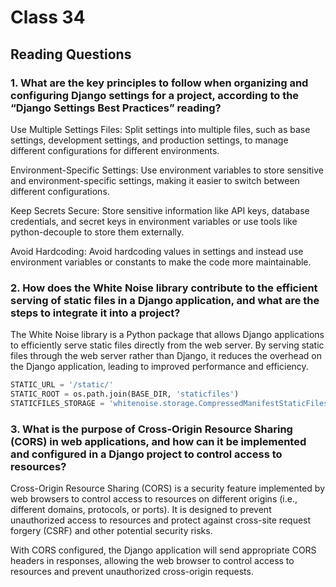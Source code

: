 # Class 34

## Reading  Questions

### 1. What are the key principles to follow when organizing and configuring Django settings for a project, according to the “Django Settings Best Practices” reading?

Use Multiple Settings Files: Split settings into multiple files, such as base settings, development settings, and production settings, to manage different configurations for different environments.

Environment-Specific Settings: Use environment variables to store sensitive and environment-specific settings, making it easier to switch between different configurations.

Keep Secrets Secure: Store sensitive information like API keys, database credentials, and secret keys in environment variables or use tools like python-decouple to store them externally.

Avoid Hardcoding: Avoid hardcoding values in settings and instead use environment variables or constants to make the code more maintainable.

### 2. How does the White Noise library contribute to the efficient serving of static files in a Django application, and what are the steps to integrate it into a project?

The White Noise library is a Python package that allows Django applications to efficiently serve static files directly from the web server. By serving static files through the web server rather than Django, it reduces the overhead on the Django application, leading to improved performance and efficiency.

```python
STATIC_URL = '/static/'
STATIC_ROOT = os.path.join(BASE_DIR, 'staticfiles')
STATICFILES_STORAGE = 'whitenoise.storage.CompressedManifestStaticFilesStorage'
```

### 3. What is the purpose of Cross-Origin Resource Sharing (CORS) in web applications, and how can it be implemented and configured in a Django project to control access to resources?

Cross-Origin Resource Sharing (CORS) is a security feature implemented by web browsers to control access to resources on different origins (i.e., different domains, protocols, or ports). It is designed to prevent unauthorized access to resources and protect against cross-site request forgery (CSRF) and other potential security risks.

With CORS configured, the Django application will send appropriate CORS headers in responses, allowing the web browser to control access to resources and prevent unauthorized cross-origin requests.
